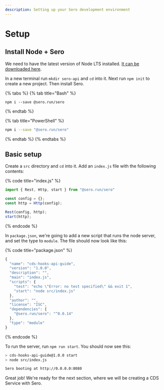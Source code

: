 ```yaml
---
description: Setting up your Sero development environment
---
```


# Setup

## Install Node + Sero

We need to have the latest version of Node LTS installed. [It can be downloaded here](https://nodejs.org/en/download/).

In a new terminal run `mkdir sero-api` and `cd` into it. Next run `npm init` to create a new project. Then install Sero.

{% tabs %}
{% tab title="Bash" %}
```
npm i --save @sero.run/sero
```
{% endtab %}

{% tab title="PowerShell" %}
```bash
npm i --save "@sero.run/sero"
```
{% endtab %}
{% endtabs %}

## Basic setup

Create a `src` directory and `cd` into it. Add an `index.js` file with the following contents:

{% code title="index.js" %}
```javascript
import { Rest, Http, start } from "@sero.run/sero"

const config = {};
const http = Http(config);

Rest(config, http);
start(http);
```
{% endcode %}

In `package.json`, we're going to add a new script that runs the node server, and set the type to `module`. The file should now look like this:

{% code title="package.json" %}
```javascript
{
  "name": "cds-hooks-api-guide",
  "version": "1.0.0",
  "description": "",
  "main": "index.js",
  "scripts": {
    "test": "echo \"Error: no test specified\" && exit 1",
    "start": "node src/index.js"
  },
  "author": "",
  "license": "ISC",
  "dependencies": {
    "@sero.run/sero": "^0.0.14"
  },
  "type": "module"
}
```
{% endcode %}

To run the server, run `npm run start`. You should now see this:

```bash
> cds-hooks-api-guide@1.0.0 start
> node src/index.js

Sero booting at http://0.0.0.0:8080
```

Great job! We're ready for the next section, where we will be creating a CDS Service with Sero.

